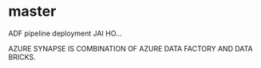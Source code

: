 # master
ADF pipeline deployment
JAI HO...

AZURE SYNAPSE IS COMBINATION OF AZURE DATA FACTORY AND DATA BRICKS.
